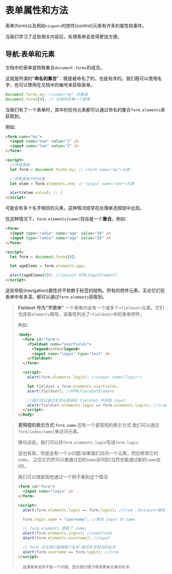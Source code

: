 # 表单属性和方法

表单(form)以及例如`<input>`的控件(control)元素有许多的属性和事件。

当我们学习了这些相关内容后，处理表单会变得更加方便。

## 导航:表单和元素

文档中的表单是特殊集合`document.forms`的成员。

这就是所谓的"**命名的集合**"：既是被命名了的，也是有序的。我们既可以使用名字，也可以使用在文档中的编号来获取表单。

```js
document.forms.my; //name="my" 的表单
document.forms[0]; // 文档中的第一个表单
```

当我们有了一个表单时，其中的任何元素都可以通过命名的集合`form.elements`来获取到。

例如:

```html
<form name="my">
  <input name="one" value="1" />
  <input name="two" value="2" />
</form>

<script>
  //获取表单
  let form = document.forms.my; // <form name="my">元素

  //获取表单中的元素
  let elem = form.elements.one; // <input name="one">元素

  alert(elem.value); // 1
</script>
```

可能会有多个名字相同的元素，这种情况经常在处理单选按钮中出现。

在这种情况下，`form.elements[name]`将会是一个**集合**。例如:

```html
<form>
  <input type="radio" name="age" value="10" />
  <input type="radio" name="age" value="20" />
</form>

<script>
  let form = document.forms[0];

  let ageElems = form.elements.age;

  alert(ageElems[0]); //[object HTMLInputElement]
</script>
```

这些导航(navigation)属性并不依赖于标签的结构。所有的控件元素，无论它们在表单中有多深，都可以通过`form.elements`获取到。

> **Fieldset 作为"字表单"**
> 一个表单内会有一个或多个`<fieldset>`元素。它们也具有`elements`属性，该属性列出了`<fieldset>`中的表单控件。
>
> 例如:
>
> ```html
> <body>
>   <form id="form">
>     <fieldset name="userFields">
>       <legend>info</legend>
>       <input name="login" type="text" />
>     </fieldset>
>   </form>
>
>   <script>
>     alert(form.elements.login); //<input name="login">
>
>     let fieldset = form.elements.userFields;
>     alert(fieldset); //HTMLFieldSetElement
>
>     //我们可以通过名字从表单和 fieldset 中获取 input
>     alert(fieldset.elements.login == form.elements.login); //true
>   </script>
> </body>
> ```

> **更简短的表示方式:`form.name`**
> 还有一个更简短的表示方式:我们可以通过
> `form[index/name]`来访问元素。
>
> 换句话说，我们可以将`form.elements.login`写成`form.login`.
>
> 这也有效，但是会有一个小问题:如果我们访问一个元素，然后修改它的`name`，
> 之后它仍然可以被通过旧的`name`访问到(当然也能通过新的`name`访问)。
>
> 我们可以很直观地通过一个例子看到这个情况:
>
> ```html
> <form id="form">
>   <input name="login" />
> </form>
>
> <script>
>   alert(form.elements.login == form.login); //true ,与<input>相同
>
>   form.login.name = "username"; //修改 input 的 name
>
>   // form.elements 更新了 name;
>   alert(form.elements.login); //undefined
>   alert(form.elements.username); //input
>
>   // form 允许我们使用两个名字:新的名字和旧的名字
>   alert(form.username == form.login); //true
> </script>
> ```
>
>       这通常来说并不是一个问题，因为我们很少修改表单元素的名字。
